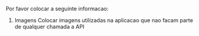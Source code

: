 Por favor colocar a seguinte informacao:
1) Imagens
Colocar imagens utilizadas na aplicacao que nao facam parte de qualquer chamada a API
